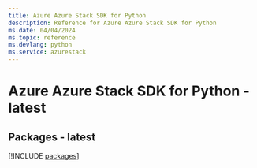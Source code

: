 ```yaml
---
title: Azure Azure Stack SDK for Python
description: Reference for Azure Azure Stack SDK for Python
ms.date: 04/04/2024
ms.topic: reference
ms.devlang: python
ms.service: azurestack
---
```

# Azure Azure Stack SDK for Python - latest
## Packages - latest
[!INCLUDE [packages](azure-stack-index.md)]
